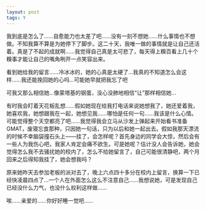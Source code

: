 ```yaml
---
layout: post
tags: Y
---
```


我到底是怎么了……自愈能力也太差了吧……没有一刻不想她……什么事情也不想做。不知我算不算是为她停下了脚步。这二十天，我唯一做的事情就是让自己还活着。真是了不起的成就啊……我觉得自己真是太可悲了，每天得上糗百看上几十个糗事才能让自己的嘴角咧开一点笑容出来。

看到她给我的留言……冷冰冰的，她的心真是太硬了…我真的不知道怎么会这样……我还能挽回她的心吗…可能她早就把我忘了吧

可我又那么相信她…像蒙塔基的钢蛋，没心没肺地相信“让”那样相信她…

有时我会盯着天花板乱想……假如她现在给我打电话来说她想我了，她还爱着我，她喜欢我，她想跟我在一起，她想见我……哪怕是任何一句……我该是什么心情。可能觉得整个天空都亮了吧……我觉得我会立马从沙发上弹起来开始看书准备 GMAT，废寝忘食那种，只因她一句话，只为以后和她一起出去。假如我那天漂流的时候不幸脑袋撞石头上——挂了，会怎样呢？首先身边的同学会大惊，然后会有一些人为我伤心吧，我家人肯定会痛不欲生。可是她呢？估计没人会告诉她，她会觉得怎么我不去骚扰她的校内了，怎么不给她留言了，自己可能很清静吧，两个月回来之后得知我挂了，她会想我吗？

原来她昨天去参加老板的派对去了，晚上六点四十多分在校内上留言，换算一下已经快凌晨四点了…一个人在外面怎么这么不注意自己……我想说她，可是发现自己已经没什么力气，也没什么权利这样做……

唉……亲爱的……你好好睡一觉吧……
